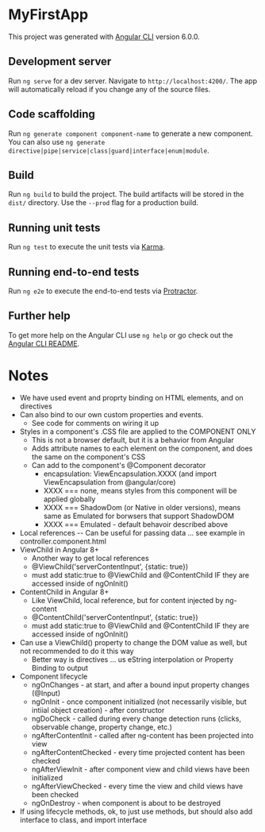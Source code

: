 # MyFirstApp

This project was generated with [Angular CLI](https://github.com/angular/angular-cli) version 6.0.0.

## Development server

Run `ng serve` for a dev server. Navigate to `http://localhost:4200/`. The app will automatically reload if you change any of the source files.

## Code scaffolding

Run `ng generate component component-name` to generate a new component. You can also use `ng generate directive|pipe|service|class|guard|interface|enum|module`.

## Build

Run `ng build` to build the project. The build artifacts will be stored in the `dist/` directory. Use the `--prod` flag for a production build.

## Running unit tests

Run `ng test` to execute the unit tests via [Karma](https://karma-runner.github.io).

## Running end-to-end tests

Run `ng e2e` to execute the end-to-end tests via [Protractor](http://www.protractortest.org/).

## Further help

To get more help on the Angular CLI use `ng help` or go check out the [Angular CLI README](https://github.com/angular/angular-cli/blob/master/README.md).

# Notes

- We have used event and proprty binding on HTML elements, and on directives
- Can also bind to our own custom properties and events.
    - See code for comments on wiring it up
- Styles in a component's .CSS file are applied to the COMPONENT ONLY
    - This is not a browser default, but it is a behavior from Angular
    - Adds attribute names to each element on the component, and does the same on the component's CSS
    - Can add to the component's @Component decorator
        - encapsulation: ViewEncapsulation.XXXX (and import ViewEncapsulation from @angular/core)
        - XXXX === none, means styles from this component will be applied globally
        - XXXX === ShadowDom (or Native in older versions), means same as Emulated for borwsers that support ShadowDOM
        - XXXX === Emulated - default behavoir described above
- Local references -- Can be useful for passing data ... see example in controller.component.html
- ViewChild in Angular 8+
    - Another way to get local references
    - @ViewChild('serverContentInput', {static: true})
    - must add static:true to @ViewChild and @ContentChild IF they are accessed inside of ngOnInit()
- ContentChild in Angular 8+
    - Like ViewChild, local reference, but for content injected by ng-content
    - @ContentChild('serverContentInput', {static: true})
    - must add static:true to @ViewChild and @ContentChild IF they are accessed inside of ngOnInit()    
- Can use a ViewChild() property to change the DOM value as well, but not recommended to do it this way
    - Better way is directives ... us eString interpolation or Property Binding to output
- Component lifecycle
    - ngOnChanges - at start, and after a bound input property changes (@Input)
    - ngOnInit - once component initialized (not necessarily visible, but intiial object creation) - after constructor
    - ngDoCheck - called during every change detection runs (clicks, observable change, property change, etc.)
    - ngAfterContentInit - called after ng-content has been projected into view
    - ngAfterContentChecked - every time projected content has been checked
    - ngAfterViewInit - after component view and child views have been initialized
    - ngAfterViewChecked - every time the view and child views have been checked
    - ngOnDestroy - when component is about to be destroyed
- If using lifecycle methods, ok, to just use methods, but should also add interface to class, and import interface



